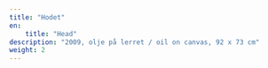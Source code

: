 ```yaml
---
title: "Hodet"
en:
    title: "Head"
description: "2009, olje på lerret / oil on canvas, 92 x 73 cm"
weight: 2
---
```

